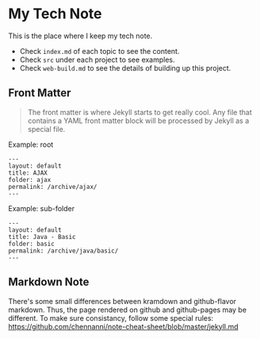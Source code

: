 # My Tech Note

This is the place where I keep my tech note. 
- Check `index.md` of each topic to see the content.
- Check `src` under each project to see examples.
- Check `web-build.md` to see the details of building up this project.

## Front Matter

> The front matter is where Jekyll starts to get really cool. 
Any file that contains a YAML front matter block will be processed by Jekyll as a special file.

Example: root

~~~
---
layout: default
title: AJAX
folder: ajax
permalink: /archive/ajax/
---
~~~

Example: sub-folder

~~~
---
layout: default
title: Java - Basic
folder: basic
permalink: /archive/java/basic/
---
~~~

## Markdown Note

There's some small differences between kramdown and github-flavor markdown. Thus, the page rendered on github and github-pages may be different. To make sure consistancy, follow some special rules: https://github.com/chennanni/note-cheat-sheet/blob/master/jekyll.md
